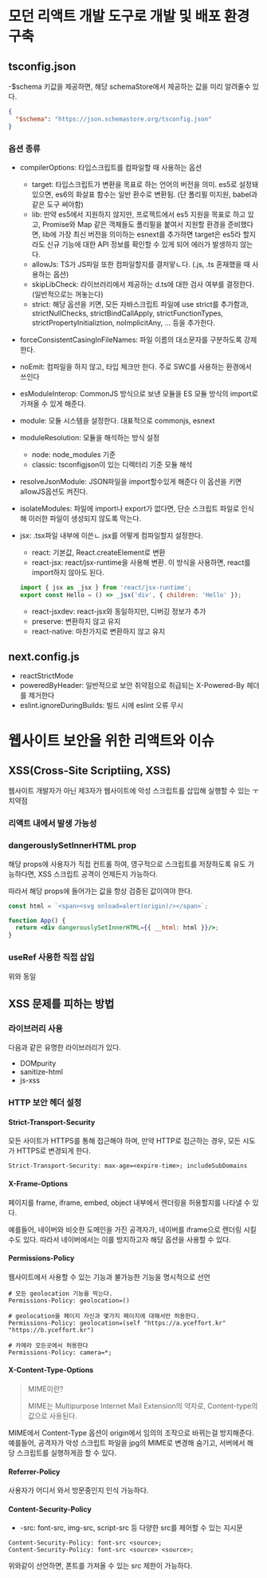 # 모던 리액트 개발 도구로 개발 및 배포 환경 구축

## tsconfig.json

-$schema 키값을 제공하면, 해당 schemaStore에서 제공하는 값을 미리 알려줄수 있다.

```json
{
  "$schema": "https://json.schemastore.org/tsconfig.json"
}
```

### 옵션 종류

- compilerOptions: 타입스크립트를 컴파일할 때 사용하는 옵션
  - target: 타입스크립트가 변환을 목표로 하는 언어의 버전을 의미. es5로 설정돼 있으면, es6의 화살표 함수는 일반 환수로 변환됨. (단 폴리필 미지원, babel과 같은 도구 써야함)
  - lib: 만약 es5에서 지원하지 않지만, 프로젝트에서 es5 지원을 목표로 하고 있고, Promise와 Map 같은 객체들도 폴리필을 붙여서 지원할 환경을 준비했다면, lib에 가장 최신 버전을 의미하는 esnext를 추가하면 target은 es5라 할지라도 신규 기능에 대한 API 정보를 확인할 수 있게 되어 에러가 발생하지 않는다.
  - allowJs: TS가 JS파일 또한 컴파일할지를 결저앟ㄴ다. (.js, .ts 혼재했을 때 사용하는 옵션)
  - skipLibCheck: 라이브러리에서 제공하는 d.ts에 대한 검사 여부를 결정한다. (일반적으로는 꺼놓는다)
  - strict: 해당 옵션을 키면, 모든 자바스크립트 파일에 use strict를 추가함과, strictNullChecks, strictBindCallApply, strictFunctionTypes, strictPropertyInitializtion, noImplicitAny, ... 등을 추가한다.

- forceConsistentCasingInFileNames: 파일 이름의 대소문자를 구분하도록 강제한다.
- noEmit: 컴파일을 하지 않고, 타입 체크만 한다. 주로 SWC를 사용하는 환경에서 쓰인다
- esModuleInterop: CommonJS 방식으로 보낸 모듈을 ES 모듈 방식의 import로 가져올 수 있게 해준다.
- module: 모듈 시스템을 설정한다. 대표적으로 commonjs, esnext
- moduleResolution: 모듈을 해석하는 방식 설정 
  - node: node_modules 기준
  - classic: tsconfigjson이 있는 디렉터리 기준 모듈 해석

- resolveJsonModule: JSON파일을 import할수있게 해준다 이 옵션을 키면 allowJS옵션도 켜진다.
- isolateModules: 파일에 import나 export가 없다면, 단순 스크립트 파일로 인식해 이러한 파일이 생성되지 않도록 막는다.
- jsx: .tsx파일 내부에 이쓴ㄴ jsx를 어떻게 컴파일할지 설정한다.
  - react: 기본값, React.createElement로 변환
  - react-jsx: react/jsx-runtime을 사용해 변환. 이 방식을 사용하면, react를 import하지 않아도 된다.
  ```jsx
  import { jsx as _jsx } from 'react/jsx-runtime';
  export const Hello = () => _jsx('div', { children: 'Hello' });
  ```

  - react-jsxdev: react-jsx와 동일하지만, 디버깅 정보가 추가
  - preserve: 변환하지 않고 유지
  - react-native: 마찬가지로 변환하지 않고 유지

## next.config.js

- reactStrictMode
- poweredByHeader: 일반적으로 보안 취약점으로 취급되는 X-Powered-By 헤더를 제거한다
- eslint.ignoreDuringBuilds: 빌드 시에 eslint 오류 무시

# 웹사이트 보안을 위한 리액트와 이슈

## XSS(Cross-Site Scriptiing, XSS)
웹사이트 개발자가 아닌 제3자가 웹사이트에 악성 스크립트를 삽입해 실행할 수 있는 ㅜ치약점

### 리액트 내에서 발생 가능성

### dangerouslySetInnerHTML prop
해당 props에 사용자가 직접 컨트롤 하여, 영구적으로 스크립트를 저장하도록 유도 가능하다면, XSS 스크립트 공격이 언제든지 가능하다.

따라서 해당 props에 들어가는 값을 항상 검증된 값이여야 한다.

```jsx
const html = `<span><svg onload=alert(origin)/></span>`;

function App() {
  return <div dangerouslySetInnerHTML={{ __html: html }}/>;
}
```

### useRef 사용한 직접 삽입
위와 동일

## XSS 문제를 피하는 방법

### 라이브러리 사용

다음과 같은 유명한 라이브러리가 있다.

- DOMpurity
- sanitize-html
- js-xss

### HTTP 보안 헤더 설정

#### Strict-Transport-Security

모든 사이트가 HTTPS를 통해 접근해야 하며, 만약 HTTP로 접근하는 경우, 모든 시도가 HTTPS로 변경되게 한다.

```
Strict-Transport-Security: max-age=<expire-time>; includeSubDomains
```

#### X-Frame-Options
페이지를 frame, iframe, embed, object 내부에서 렌더링을 허용할지를 나타낼 수 있다.

예를들어, 네이버와 비슷한 도메인을 가진 공격자가, 네이버를 iframe으로 렌더링 시킬 수도 있다.
따라서 네이버에서는 이를 방지하고자 해당 옵션을 사용할 수 있다.

#### Permissions-Policy
웹사이트에서 사용할 수 있는 기능과 불가능한 기능을 명시적으로 선언

```
# 모든 geolocation 기능을 막는다.
Permissions-Policy: geolocation=()

# geolocation을 페이지 자신과 몇가지 페이지에 대해서만 허용한다.
Permissions-Policy: geolocation=(self "https://a.yceffort.kr" "https://b.yceffort.kr")

# 카메라 모든곳에서 허용한다
Permissions-Policy: camera=*;
```

#### X-Content-Type-Options

>MIME이란?
>
> MIME는 Multipurpose Internet Mail Extension의 약자로, Content-type의 값으로 사용된다.

MIME에서 Content-Type 옵션이 origin에서 임의의 조작으로 바뀌는걸 방지해준다.
예를들어, 공격자가 악성 스크립트 파일을 jpg의 MIME로 변경해 숨기고, 서버에서 해당 스크립트를 실행하게끔 할 수 있다.

#### Referrer-Policy
사용자가 어디서 와서 방문중인지 인식 가능하다.

#### Content-Security-Policy

- -src: font-src, img-src, script-src 등 다양한 src를 제어할 수 있는 지시문

```
Content-Security-Policy: font-src <source>;
Content-Security-Policy: font-src <source> <source>;
```

위와같이 선언하면, 폰트를 가져올 수 있는 src 제한이 가능하다.